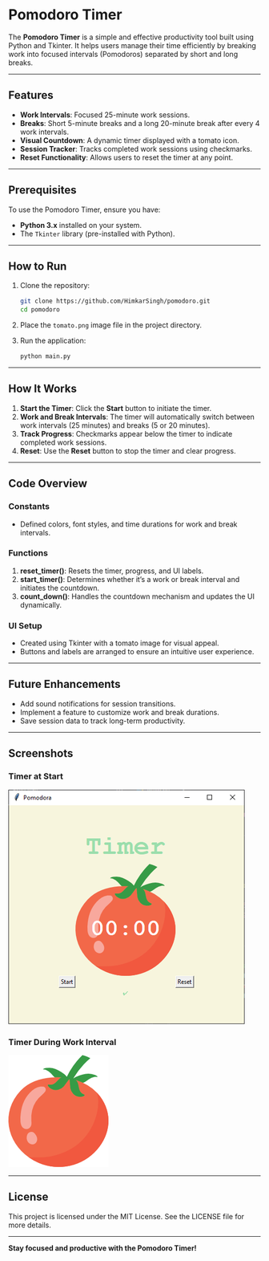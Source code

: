 # Pomodoro Timer

The **Pomodoro Timer** is a simple and effective productivity tool built using Python and Tkinter. It helps users manage their time efficiently by breaking work into focused intervals (Pomodoros) separated by short and long breaks.

---

## Features

- **Work Intervals**: Focused 25-minute work sessions.
- **Breaks**: Short 5-minute breaks and a long 20-minute break after every 4 work intervals.
- **Visual Countdown**: A dynamic timer displayed with a tomato icon.
- **Session Tracker**: Tracks completed work sessions using checkmarks.
- **Reset Functionality**: Allows users to reset the timer at any point.

---

## Prerequisites

To use the Pomodoro Timer, ensure you have:

- **Python 3.x** installed on your system.
- The `Tkinter` library (pre-installed with Python).

---

## How to Run

1. Clone the repository:

   ```bash
   git clone https://github.com/HimkarSingh/pomodoro.git
   cd pomodoro
   ```

2. Place the `tomato.png` image file in the project directory.

3. Run the application:

   ```bash
   python main.py
   ```

---

## How It Works

1. **Start the Timer**: Click the **Start** button to initiate the timer.
2. **Work and Break Intervals**: The timer will automatically switch between work intervals (25 minutes) and breaks (5 or 20 minutes).
3. **Track Progress**: Checkmarks appear below the timer to indicate completed work sessions.
4. **Reset**: Use the **Reset** button to stop the timer and clear progress.

---

## Code Overview

### Constants
- Defined colors, font styles, and time durations for work and break intervals.

### Functions
1. **reset_timer()**: Resets the timer, progress, and UI labels.
2. **start_timer()**: Determines whether it’s a work or break interval and initiates the countdown.
3. **count_down()**: Handles the countdown mechanism and updates the UI dynamically.

### UI Setup
- Created using Tkinter with a tomato image for visual appeal.
- Buttons and labels are arranged to ensure an intuitive user experience.

---

## Future Enhancements

- Add sound notifications for session transitions.
- Implement a feature to customize work and break durations.
- Save session data to track long-term productivity.

---

## Screenshots

### Timer at Start
![Start Timer](https://github.com/HimkarSingh/python-projects/blob/main/pomodoro/start_timer.PNG)

### Timer During Work Interval
![Work Timer](https://github.com/HimkarSingh/python-projects/blob/main/pomodoro/tomato.PNG)

---

## License

This project is licensed under the MIT License. See the LICENSE file for more details.

---

**Stay focused and productive with the Pomodoro Timer!**

